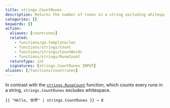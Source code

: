 ```yaml
---
title: strings.CountRunes
description: Returns the number of runes in a string excluding whitespace.
categories: []
keywords: []
action:
  aliases: [countrunes]
  related:
    - functions/go-template/len
    - functions/strings/Count
    - functions/strings/CountWords
    - functions/strings/RuneCount
  returnType: int
  signatures: [strings.CountRunes INPUT]
aliases: [/functions/countrunes]
---
```


In contrast with the [`strings.RuneCount`] function, which counts every rune in a string, `strings.CountRunes` excludes whitespace.

```go-html-template
{{ "Hello, 世界" | strings.CountRunes }} → 8
```

[`strings.RuneCount`]: /functions/strings/runecount
